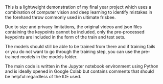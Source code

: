 This is a lightweight demonstration of my final year project which uses a combination of computer vision and deep learning to identify mistakes in the forehand throw commonly used in ultimate frisbee.

Due to size and privacy limitations, the original videos and json files containing the keypoints cannot be included, only the pre-processed keypoints are included in the form of the train and test sets.

The models should still be able to be trained from there and if training fails or you do not want to go through the training step, you can use the pre-trained models in the models folder.

The main code is written in the Jupyter notebook environment using Python and is ideally opened in Google Colab but contains comments that should be helpful regardless of the IDE used.

